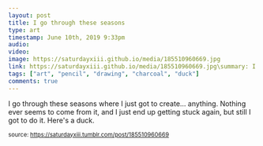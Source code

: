 ```yaml
---
layout: post
title: I go through these seasons
type: art
timestamp: June 10th, 2019 9:33pm
audio: 
video: 
image: https://saturdayxiii.github.io/media/185510960669.jpg
link: https://saturdayxiii.github.io/media/185510960669.jpg\summary: I go through these seasons where I just got to create&hellip; anything.Nothing ever seems to come from it, and I just end up getting stuc...
tags: ["art", "pencil", "drawing", "charcoal", "duck"]
comments: true
---
```


I go through these seasons where I just got to create&hellip; anything.  Nothing ever seems to come from it, and I just end up getting stuck again, but still I got to do it.
Here's a duck.
 
  
<small>source: https://saturdayxiii.tumblr.com/post/185510960669</small>